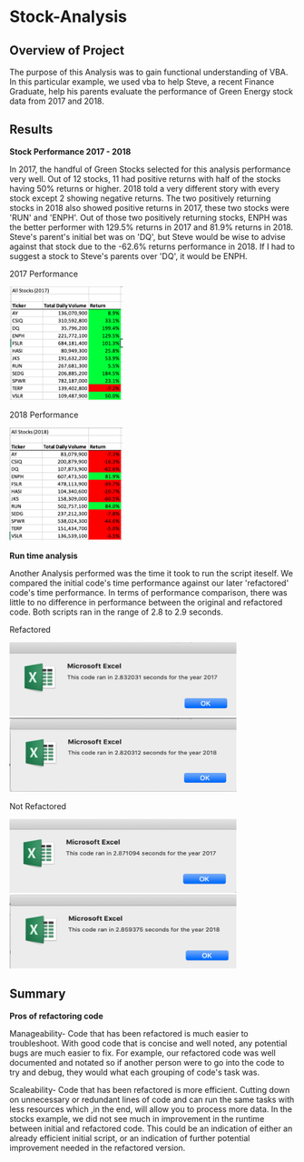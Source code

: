 # Stock-Analysis

## Overview of Project
The purpose of this Analysis was to gain functional understanding of VBA. In this particular example, we used vba to help Steve, a recent Finance Graduate, help his parents evaluate the performance of Green Energy stock data from 2017 and 2018.

## Results

**Stock Performance 2017 - 2018**

In 2017, the handful of Green Stocks selected for this analysis performance very well. Out of 12 stocks, 11 had positive returns with half of the stocks having 50% returns or higher. 2018 told a very different story with every stock except 2 showing negative returns. The two positively returning stocks in 2018 also showed positive returns in 2017, these two stocks were 'RUN' and 'ENPH'. Out of those two positively returning stocks, ENPH was the better performer with 129.5% returns in 2017 and 81.9% returns in 2018. Steve's parent's initial bet was on 'DQ', but Steve would be wise to advise against that stock due to the -62.6% returns performance in 2018. If I had to suggest a stock to Steve's parents over 'DQ', it would be ENPH.


2017 Performance

<img src="https://github.com/niklasax/stock-analysis/blob/main/Stock%20Performance%202017.png" width="200" height="200" />

2018 Performance

<img src="https://github.com/niklasax/stock-analysis/blob/main/Stock%20Performance%202018.png" width="200" height="200" />

**Run time analysis**

Another Analysis performed was the time it took to run the script iteself. We compared the initial code's time performance against our later 'refactored' code's time performance. In terms of performance comparison, there was little to no difference in performance between the original and refactored code. Both scripts ran in the range of 2.8 to 2.9 seconds.

Refactored

<img src="https://github.com/niklasax/stock-analysis/blob/main/VBA_Challenge_2017.png" width="400" height="130" />
<img src="https://github.com/niklasax/stock-analysis/blob/main/VBA_Challenge_2018.png" width="400" height="130" />

Not Refactored

<img src="https://github.com/niklasax/stock-analysis/blob/main/2017%20(not%20refactored).png" width="400" height="130" />
<img src="https://github.com/niklasax/stock-analysis/blob/main/2018%20(not%20refactored).png" width="400" height="130" />


## Summary

**Pros of refactoring code**

Manageability- Code that has been refactored is much easier to troubleshoot. With good code that is concise and well noted, any potential bugs are much easier to fix. For example, our refactored code was well documented and notated so if another person were to go into the code to try and debug, they would what each grouping of code's task was.

Scaleability- Code that has been refactored is more efficient. Cutting down on unnecessary or redundant lines of code and can run the same tasks with less resources which ,in the end, will allow you to process more data. In the stocks example, we did not see much in improvement in the runtime between initial and refactored code. This could be an indication of either an already efficient initial script, or an indication of further potential improvement needed in the refactored version.
